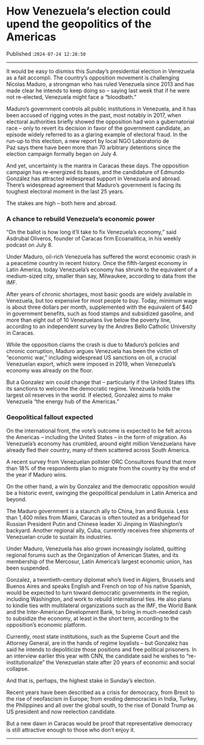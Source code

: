 # How Venezuela’s election could upend the geopolitics of the Americas

Published :`2024-07-24 12:28:50`

---

It would be easy to dismiss this Sunday’s presidential election in Venezuela as a fait accompli. The country’s opposition movement is challenging Nicolas Maduro, a strongman who has ruled Venezuela since 2013 and has made clear he intends to keep doing so – saying last week that if he were not re-elected, Venezuela might face a “bloodbath.”

Maduro’s government controls all public institutions in Venezuela, and it has been accused of rigging votes in the past, most notably in 2017, when electoral authorities briefly showed the opposition had won a gubernatorial race – only to revert its decision in favor of the government candidate, an episode widely referred to as a glaring example of electoral fraud. In the run-up to this election, a new report by local NGO Laboratorio de Paz says there have been more than 70 arbitrary detentions since the election campaign formally began on July 4.

And yet, uncertainty is the mantra in Caracas these days. The opposition campaign has re-energized its bases, and the candidature of Edmundo González has attracted widespread support in Venezuela and abroad. There’s widespread agreement that Maduro’s government is facing its toughest electoral moment in the last 25 years.

The stakes are high – both here and abroad.

### A chance to rebuild Venezuela’s economic power

“On the ballot is how long it’ll take to fix Venezuela’s economy,” said Asdrubal Oliveros, founder of Caracas firm Ecoanalitica, in his weekly podcast on July 8.

Under Maduro, oil-rich Venezuela has suffered the worst economic crash in a peacetime country in recent history. Once the fifth-largest economy in Latin America, today Venezuela’s economy has shrunk to the equivalent of a medium-sized city, smaller than say, Milwaukee, according to data from the IMF.

After years of chronic shortages, most basic goods are widely available in Venezuela, but too expensive for most people to buy. Today, minimum wage is about three dollars per month, supplemented with the equivalent of $40 in government benefits, such as food stamps and subsidized gasoline, and more than eight out of 10 Venezuelans live below the poverty line, according to an independent survey by the Andres Bello Catholic University in Caracas.

While the opposition claims the crash is due to Maduro’s policies and chronic corruption, Maduro argues Venezuela has been the victim of “economic war,” including widespread US sanctions on oil, a crucial Venezuelan export, which were imposed in 2019, when Venezuela’s economy was already on the floor.

But a Gonzalez win could change that – particularly if the United States lifts its sanctions to welcome the democratic regime. Venezuela holds the largest oil reserves in the world. If elected, Gonzalez aims to make Venezuela “the energy hub of the Americas.”

### Geopolitical fallout expected

On the international front, the vote’s outcome is expected to be felt across the Americas – including the United States – in the form of migration. As Venezuela’s economy has crumbled, around eight million Venezuelans have already fled their country, many of them scattered across South America.

A recent survey from Venezuelan pollster ORC Consultores found that more than 18% of the respondents plan to migrate from the country by the end of the year if Maduro wins.

On the other hand, a win by Gonzalez and the democratic opposition would be a historic event, swinging the geopolitical pendulum in Latin America and beyond.

The Maduro government is a staunch ally to China, Iran and Russia. Less than 1,400 miles from Miami, Caracas is often touted as a bridgehead for Russian President Putin and Chinese leader Xi Jinping in Washington’s backyard. Another regional ally, Cuba, currently receives free shipments of Venezuelan crude to sustain its industries.

Under Maduro, Venezuela has also grown increasingly isolated, quitting regional forums such as the Organization of American States, and its membership of the Mercosur, Latin America’s largest economic union, has been suspended.

Gonzalez, a twentieth-century diplomat who’s lived in Algiers, Brussels and Buenos Aires and speaks English and French on top of his native Spanish, would be expected to turn toward democratic governments in the region, including Washington, and work to rebuild international ties. He also plans to kindle ties with multilateral organizations such as the IMF, the World Bank and the Inter-American Development Bank, to bring in much-needed cash to subsidize the economy, at least in the short term, according to the opposition’s economic platform.

Currently, most state institutions, such as the Supreme Court and the Attorney General, are in the hands of regime loyalists – but Gonzalez has said he intends to depoliticize those positions and free political prisoners. In an interview earlier this year with CNN, the candidate said he wishes to “re-institutionalize” the Venezuelan state after 20 years of economic and social collapse.

And that is, perhaps, the highest stake in Sunday’s election.

Recent years have been described as a crisis for democracy, from Brexit to the rise of neofascism in Europe; from eroding democracies in India, Turkey, the Philippines and all over the global south, to the rise of Donald Trump as US president and now reelection candidate.

But a new dawn in Caracas would be proof that representative democracy is still attractive enough to those who don’t enjoy it.

---

